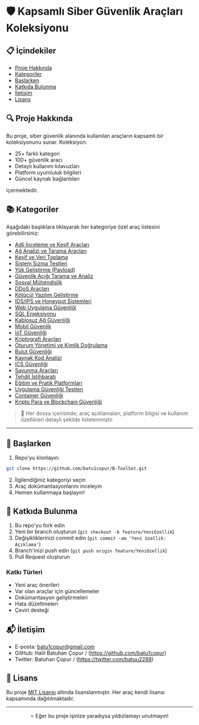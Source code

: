 # 🛡️ Kapsamlı Siber Güvenlik Araçları Koleksiyonu


## 📋 İçindekiler
- [Proje Hakkında](#-proje-hakkında)
- [Kategoriler](#-kategoriler)
- [Başlarken](#-başlarken)
- [Katkıda Bulunma](#-katkıda-bulunma)
- [İletişim](#-iletişim)
- [Lisans](#-lisans)

## 🔍 Proje Hakkında

Bu proje, siber güvenlik alanında kullanılan araçların kapsamlı bir koleksiyonunu sunar. Koleksiyon:

- 25+ farklı kategori
- 100+ güvenlik aracı
- Detaylı kullanım kılavuzları
- Platform uyumluluk bilgileri
- Güncel kaynak bağlantıları

içermektedir.

## 📚 Kategoriler

Aşağıdaki başlıklara tıklayarak her kategoriye özel araç listesini görebilirsiniz:

- [Adli İnceleme ve Keşif Araçları](./Kategoriler/Adli_İnceleme_ve_Keşif_Araçları.md)
- [Ağ Analizi ve Tarama Araçları](./Kategoriler/Ağ_Analizi_ve_Tarama_Araçları.md)
- [Keşif ve Veri Toplama](./Kategoriler/Keşif_ve_Veri_Toplama.md)
- [Sistem Sızma Testleri](./Kategoriler/Sistem_Sızma_Testleri.md)
- [Yük Geliştirme (Payload)](./Kategoriler/Yük_Geliştirme.md)
- [Güvenlik Açığı Tarama ve Analiz](./Kategoriler/Güvenlik_Açığı_Tarama_ve_Analiz.md)
- [Sosyal Mühendislik](./Kategoriler/Sosyal_Mühendislik.md)
- [DDoS Araçları](./Kategoriler/DDoS_Araçları.md)
- [Kötücül Yazılım Geliştirme](./Kategoriler/Kötücül_Yazılım_Geliştirme.md)
- [IDS/IPS ve Honeypot Sistemleri](./Kategoriler/IDS_IPS_ve_Honeypot_Sistemleri.md)
- [Web Uygulama Güvenliği](./Kategoriler/Web_Uygulama_Güvenliği.md)
- [SQL Enjeksiyonu](./Kategoriler/SQL_Enjeksiyonu.md)
- [Kablosuz Ağ Güvenliği](./Kategoriler/Kablosuz_Ağ_Güvenliği.md)
- [Mobil Güvenlik](./Kategoriler/Mobil_Güvenlik.md)
- [IoT Güvenliği](./Kategoriler/IoT_Güvenliği.md)
- [Kriptografi Araçları](./Kategoriler/Kriptografi_Araçları.md)
- [Oturum Yönetimi ve Kimlik Doğrulama](./Kategoriler/Oturum_Yönetimi_ve_Kimlik_Doğrulama.md)
- [Bulut Güvenliği](./Kategoriler/Bulut_Güvenliği.md)
- [Kaynak Kod Analizi](./Kategoriler/Kaynak_Kod_Analizi.md)
- [ICS Güvenliği](./Kategoriler/ICS_Güvenliği.md)
- [Savunma Araçları](./Kategoriler/Savunma_Araçları.md)
- [Tehdit İstihbaratı](./Kategoriler/Tehdit_İstihbaratı.md)
- [Eğitim ve Pratik Platformları](./Kategoriler/Eğitim_ve_Praktik_Platformları.md)
- [Uygulama Güvenliği Testleri](./Kategoriler/Uygulama_Güvenliği_Testleri.md)
- [Container Güvenliği](./Kategoriler/Container_Güvenliği.md)
- [Kripto Para ve Blockchain Güvenliği](./Kategoriler/Kripto_Para_ve_Blockchain_Güvenliği.md)

> 🧠 Her dosya içerisinde; araç açıklamaları, platform bilgisi ve kullanım özellikleri detaylı şekilde listelenmiştir.

---

## 🚀 Başlarken

1. Repo'yu klonlayın:
```bash
git clone https://github.com/batu1copur/B-ToolSet.git
```

2. İlgilendiğiniz kategoriyi seçin
3. Araç dokümantasyonlarını inceleyin
4. Hemen kullanmaya başlayın!

## 🤝 Katkıda Bulunma

1. Bu repo'yu fork edin
2. Yeni bir branch oluşturun (`git checkout -b feature/YeniOzellik`)
3. Değişikliklerinizi commit edin (`git commit -am 'Yeni özellik: Açıklama'`)
4. Branch'inizi push edin (`git push origin feature/YeniOzellik`)
5. Pull Request oluşturun

### Katkı Türleri
- Yeni araç önerileri
- Var olan araçlar için güncellemeler
- Dokümantasyon geliştirmeleri
- Hata düzeltmeleri
- Çeviri desteği

## 📬 İletişim

- E-posta: batu1copur@gmail.com
- GitHub: Halil Batuhan Çopur / (https://github.com/batu1copur)
- Twitter: Batuhan Çopur / (https://twitter.com/batuu2288)

## 📜 Lisans

Bu proje [MIT Lisansı](./LICENSE) altında lisanslanmıştır. Her araç kendi lisansı kapsamında dağıtılmaktadır.

---

<div align="center">
⭐ Eğer bu proje işinize yaradıysa yıldızlamayı unutmayın!
</div>

